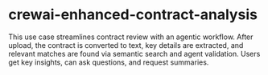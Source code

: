 # crewai-enhanced-contract-analysis
This use case streamlines contract review with an agentic workflow. After upload, the contract is converted to text, key details are extracted, and relevant matches are found via semantic search and agent validation. Users get key insights, can ask questions, and request summaries.
